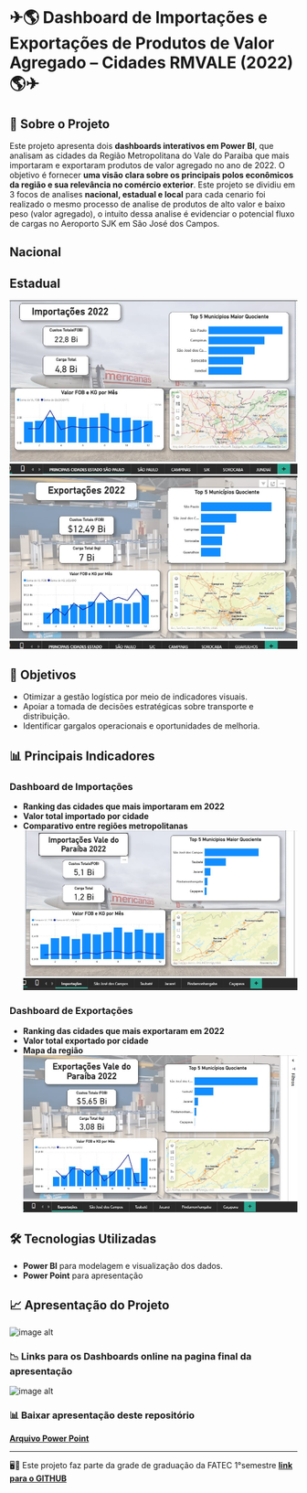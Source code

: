 # ✈🌎 Dashboard de Importações e Exportações de Produtos de Valor Agregado – Cidades RMVALE (2022) 🌎✈

## 📌 Sobre o Projeto   

Este projeto apresenta dois **dashboards interativos em Power BI**, que analisam as cidades da Região Metropolitana do Vale do Paraiba que mais importaram e exportaram produtos de valor agregado no ano de 2022.
O objetivo é fornecer **uma visão clara sobre os principais polos econômicos da região e sua relevância no comércio exterior**.
Este projeto se dividiu em 3 focos de analises **nacional, estadual e local** para cada cenario foi realizado o mesmo processo de analise de produtos de alto valor e baixo peso (valor agregado), o intuito dessa analise é evidenciar o potencial fluxo de cargas no Aeroporto SJK em São José dos Campos.

## Nacional

## Estadual

![image alt](https://github.com/Leonardowso/Dash-EXP-IMP-RM-VALE-2022/blob/48e48b5ab75ee9b6aefcd63cff43d1cbbfcdb0df/DASH%20TOP%20IMP%20NACIONAL%202022.jpg)
![image alt](https://github.com/Leonardowso/Dash-EXP-IMP-RM-VALE-2022/blob/48e48b5ab75ee9b6aefcd63cff43d1cbbfcdb0df/DASH%20TOP%20EXP%20SP.jpg)



## 🎯 Objetivos  
- Otimizar a gestão logística por meio de indicadores visuais.  
- Apoiar a tomada de decisões estratégicas sobre transporte e distribuição.  
- Identificar gargalos operacionais e oportunidades de melhoria.  

## 📊 Principais Indicadores  

### Dashboard de Importações
- **Ranking das cidades que mais importaram em 2022**
- **Valor total importado por cidade**
- **Comparativo entre regiões metropolitanas**
 ![image alt](https://github.com/Leonardowso/Dash-EXP-IMP-RM-VALE-2022/blob/48e48b5ab75ee9b6aefcd63cff43d1cbbfcdb0df/imp%20vale.jpg)

### Dashboard de Exportações
- **Ranking das cidades que mais exportaram em 2022**
- **Valor total exportado por cidade**
- **Mapa da região**
 ![image alt](https://github.com/Leonardowso/Dash-EXP-IMP-RM-VALE-2022/blob/48e48b5ab75ee9b6aefcd63cff43d1cbbfcdb0df/exp%20vale%202022.jpg)



## 🛠️ Tecnologias Utilizadas  

- **Power BI** para modelagem e visualização dos dados.    
- **Power Point** para apresentação
  
## 📈 Apresentação do Projeto 

![image alt](https://github.com/Leonardowso/Dash-EXP-IMP-SP-2022/blob/51e92db79ded65068acd2704252bf1f18e96ca40/APRESENTA%C3%87%C3%83O%20DASH%202022.jpg)

### 📉 Links para os Dashboards online na pagina final da apresentação
![image alt](https://github.com/Leonardowso/Dash-EXP-IMP-SP-2022/blob/51e92db79ded65068acd2704252bf1f18e96ca40/links%20dash%202022.jpg)

### 📊 Baixar apresentação deste repositório
 **[Arquivo Power Point](https://github.com/Leonardowso/Dash-EXP-IMP-SP-2022/blob/51e92db79ded65068acd2704252bf1f18e96ca40/Apresenta%C3%A7%C3%A3o%20ALTERA%C3%87%C3%95ES%20LEO%20LINK%20DASHBOARD%20NO%20FINAL.pptx)** 


---
🖥🎲 Este projeto faz parte da grade de graduação da FATEC 1°semestre
**[link para o GITHUB](https://github.com/WorkLog1M/Mapeamento.git)**
